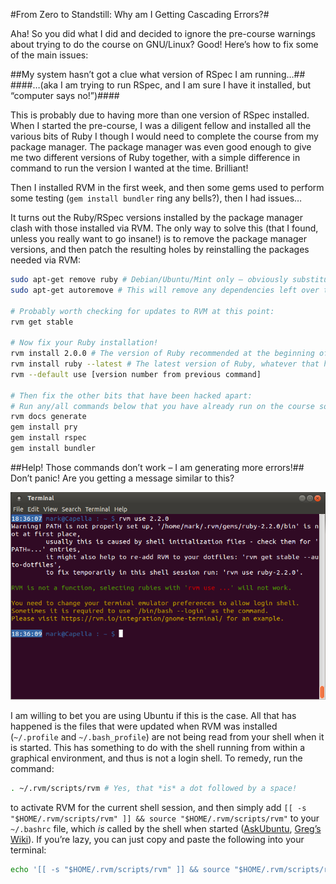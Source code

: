 #From Zero to Standstill: Why am I Getting Cascading Errors?#

Aha! So you did what I did and decided to ignore the pre-course warnings about trying to do the course on GNU/Linux? Good! Here’s how to fix some of the main issues:

##My system hasn’t got a clue what version of RSpec I am running…##
####…(aka I am trying to run RSpec, and I am sure I have it installed, but “computer says no!”)####

This is probably due to having more than one version of RSpec installed. When I started the pre-course, I was a diligent fellow and installed all the various bits of Ruby I though I would need to complete the course from my package manager. The package manager was even good enough to give me two different versions of Ruby together, with a simple difference in command to run the version I wanted at the time. Brilliant!

Then I installed RVM in the first week, and then some gems used to perform some testing (`gem install bundler` ring any bells?), then I had issues…

It turns out the Ruby/RSpec versions installed by the package manager clash with those installed via RVM. The only way to solve this (that I found, unless you really want to go insane!) is to remove the package manager versions, and then patch the resulting holes by reinstalling the packages needed via RVM:

```bash
sudo apt-get remove ruby # Debian/Ubuntu/Mint only – obviously substitute your package manager command here, or use your GUI.
sudo apt-get autoremove # This will remove any dependencies left over too.

# Probably worth checking for updates to RVM at this point:
rvm get stable

# Now fix your Ruby installation!
rvm install 2.0.0 # The version of Ruby recommended at the beginning of the course.
rvm install ruby --latest # The latest version of Ruby, whatever that happens to be. Note the version number when it appears!
rvm --default use [version number from previous command]

# Then fix the other bits that have been hacked apart:
# Run any/all commands below that you have already run on the course so far:
rvm docs generate
gem install pry
gem install rspec
gem install bundler
```

##Help! Those commands don’t work – I am generating more errors!##
Don’t panic! Are you getting a message similar to this?

![RVM is not a function, selecting rubies with 'rvm use ...' will not work.](./screenies/rvm-not-a-function.png)

I am willing to bet you are using Ubuntu if this is the case. All that has happened is the files that were updated when RVM was installed (`~/.profile` and `~/.bash_profile`) are not being read from your shell when it is started. This has something to do with the shell running from within a graphical environment, and thus is not a login shell. To remedy, run the command:
```bash
. ~/.rvm/scripts/rvm # Yes, that *is* a dot followed by a space!
```
to activate RVM for the current shell session, and then simply add `[[ -s "$HOME/.rvm/scripts/rvm" ]] && source "$HOME/.rvm/scripts/rvm"` to your `~/.bashrc` file, which _is_ called by the shell when started ([AskUbuntu](http://askubuntu.com/questions/121073/why-bash-profile-is-not-getting-sourced-when-opening-a-terminal), [Greg’s Wiki](http://mywiki.wooledge.org/DotFiles)). If you’re lazy, you can just copy and paste the following into your terminal:

```bash
echo '[[ -s "$HOME/.rvm/scripts/rvm" ]] && source "$HOME/.rvm/scripts/rvm" # Load RVM into a shell session *as a function*' >> ~/.bashrc
```
